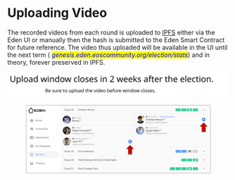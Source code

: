 # Uploading Video

The recorded videos from each round is uploaded to [IPFS](https://ipfs.tech/) either via the Eden UI or manually then the hash is submitted to the Eden Smart Contract for future reference. The video thus uploaded will be available in the UI until the next term ( _<mark style="color:blue;">genesis.eden.eoscommunity.org/election/stats</mark>_)  and in theory, forever preserved in IPFS.

<img src="../../.gitbook/assets/file.excalidraw.svg" alt="" class="gitbook-drawing">



<figure><img src="../../.gitbook/assets/image (8).png" alt=""><figcaption></figcaption></figure>
